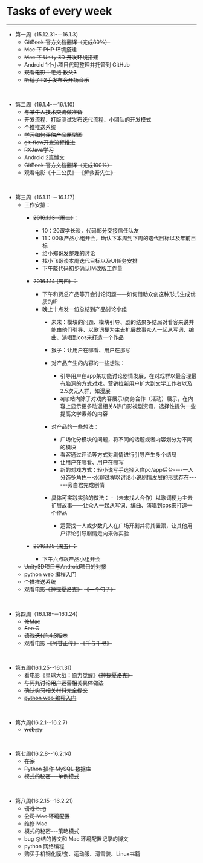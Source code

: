 # Tasks of every week
---
- 第一周（15.12.31-－16.1.3）
	- ~~GitBook 官方文档翻译（完成80%）~~
	- ~~Mac 下 PHP 环境搭建~~
	- ~~Mac 下 Unity 3D 开发环境搭建~~
	- Android 1个小项目代码整理并托管到 GitHub
	- ~~观看电影：老炮  教父3~~
	- ~~听锤子T2手发布会开场音乐~~
	
</br>

- 第二周（16.1.4-－16.1.10)
	- ~~与某牛人技术交流做准备~~
	- 开发流程、打版测试发布迭代流程、小团队的开发模式 
	- 个推推送系统
	- ~~学习如何评估产品原型图~~
	- ~~git-flow开发流程推进~~
	- ~~RXJava学习~~
	- Android 2篇博文
	- ~~GitBook 官方文档翻译（完成100%）~~ 
	- ~~观看电影《十二公民》 《解救吾先生》~~

</br>

- 第三周（16.1.11-－16.1.17)
	- 工作安排：
		- ~~2016.1.13（周三）~~：
			- 10：20跟学长谈，代码部分交接信任队友
			- 11：00跟产品小组开会，确认下本周到下周的迭代目标以及年前目标
			- 给小郑哥发整理的讨论
			- 找小飞哥谈本周迭代目标以及UI任务安排
			- 下午敲代码初步确认IM改版工作量
		- ~~2016.1.14 (周四) ：~~
			- 下午和贾总产品等开会讨论问题——如何借助众创这种形式生成优质的IP
			- 晚上十点发一份总结到产品讨论小组
				- 未末：模块的问题、模块引导、剧的结果多结局对看客来说并能由他们引导、以歌词梗为主去扩展故事众人一起从写词、编曲、演唱到cos来打造一个作品
				- 猴子：让用户在哪看、用户在那写   

				- 对产品产生的内容的一些想法：
				 	-  引导用户在app某功能讨论剧情发展，在对戏群以最合理最有脑洞的方式对戏。营销拉新用户扩大到文学工作者以及2.5次元人群，如漫展
					-  app站内除了对戏内容展示/商务合作（活动）展示，在内容上显示更多动漫相关&热门影视剧资讯，选择性提供一些提高文学素养的内容 
		
				- 对产品的一些想法：
					- 广场化分模块的问题，将不同的话题或者内容划分为不同的模块
					- 看客通过评论等方式对剧情进行引导产生多个结局
					- 让用户在哪看、用户在哪写 
					-  新的对戏方式：轻小说写手选择入住pc/app后台----一人分饰多角色---水聊过程以讨论小说剧情发展的形式存在------旁白君完成剧情 
					
				- 具体可实践实验的做法：
					-（未末找人合作）以歌词梗为主去扩展故事——让众人一起从写词、编曲、演唱到cos来打造一个作品
					- 运营找一人或少数几人在广场开剧并将其置顶，让其他用户评论引导剧情走向来做实验
					
		- ~~2016.1.15 (周五) ：~~
			- 下午六点跟产品小组开会
	- ~~Unity3D项目与Android项目的对接~~
	- python web 编程入门
	- 个推推送系统
	- 观看电影~~《神探夏洛克》~~ ~~《一个勺子》~~
	
</br>

- 第四周（16.1.18-－16.1.24)
	- ~~修Mac~~
	- ~~See G~~
	- ~~语戏迭代1.4.3版本~~
	- 观看电影 ~~《阿甘正传》~~ ~~《千与千寻》~~
	
</br>

- 第五周(16.1.25--16.1.31)
	- 看电影《星球大战：原力觉醒》~~《神探夏洛克》~~
	- ~~与阿九讨论用户运营相关具体做法~~
	- ~~确认实习相关材料完全提交~~
	- ~~[python web 编程入门](http://www.liaoxuefeng.com/wiki/0014316089557264a6b348958f449949df42a6d3a2e542c000)~~

</br>

- 第六周(16.2.1--16.2.7)
	- ~~web.py~~

</br>
	
- 第七周(16.2.8--16.2.14)
	- ~~在家~~
	- ~~Python 操作 MySQL 数据库~~
	- ~~模式的秘密---单例模式~~
	
</br>
	
- 第八周(16.2.15--16.2.21)	
	- ~~语戏 bug~~		
	- ~~公司 Mac 环境配置~~
	- 维修 Mac		
	- 模式的秘密---策略模式
	- bug 总结的博文和 Mac 环境配置记录的博文
	- python 网络编程
	- 购买手机钢化膜/套、运动服、滑雪装、Linux书籍	